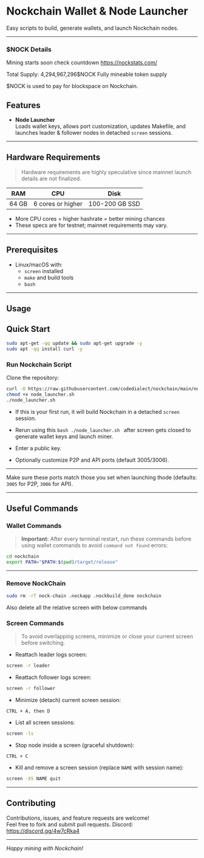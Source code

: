 # Nockchain Wallet & Node Launcher

Easy scripts to build, generate wallets, and launch Nockchain nodes.


---

### $NOCK Details
Mining starts soon check countdown https://nockstats.com/

Total Supply: 4,294,967,296$NOCK Fully mineable token supply

$NOCK is used to pay for blockspace on Nockchain.


## Features

- **Node Launcher**  
  Loads wallet keys, allows port customization, updates Makefile, and launches leader & follower nodes in detached `screen` sessions.

---

## Hardware Requirements

> Hardware requirements are highly speculative since mainnet launch details are not finalized.

| RAM      | CPU              | Disk           |
|----------|------------------|----------------|
| 64 GB    | 6 cores or higher | 100-200 GB SSD |

- More CPU cores = higher hashrate = better mining chances  
- These specs are for testnet; mainnet requirements may vary.

---

## Prerequisites

- Linux/macOS with:
  - `screen` installed
  - `make` and build tools
  - `bash`

---

## Usage

## Quick Start

```bash
sudo apt-get -qq update && sudo apt-get upgrade -y
sudo apt -qq install curl -y
```

### Run Nockchain Script
Clone the repository:

```bash
curl -O https://raw.githubusercontent.com/codedialect/nockchain/main/node_launcher.sh
chmod +x node_launcher.sh
./node_launcher.sh

```

- If this is your first run, it will build Nockchain in a detached `screen` session.
- Rerun using this ```bash ./node_launcher.sh ``` after screen gets closed to generate wallet keys and launch miner.

- Enter a public key.
- Optionally customize P2P and API ports (default 3005/3006).

---

Make sure these ports match those you set when launching thode (defaults: `3005` for P2P, `3006` for API).

---

## Useful Commands

### Wallet Commands

> **Important:** After every terminal restart, run these commands before using wallet commands to avoid `command not found` errors:

```bash
cd nockchain
export PATH="$PATH:$(pwd)/target/release"
```
---

### Remove NockChain
```bash
sudo rm -rf nock-chain .nockapp .nockbuild_done nockchain
```
Also delete all the relative screen with below commands

### Screen Commands

> To avoid overlapping screens, minimize or close your current screen before switching.

- Reattach leader logs screen:

```bash
screen -r leader
```

- Reattach follower logs screen:

```bash
screen -r follower
```

- Minimize (detach) current screen session:

```
CTRL + A, then D
```

- List all screen sessions:

```bash
screen -ls
```

- Stop node inside a screen (graceful shutdown):

```
CTRL + C
```

- Kill and remove a screen session (replace `NAME` with session name):

```bash
screen -XS NAME quit
```

---

## Contributing

Contributions, issues, and feature requests are welcome!  
Feel free to fork and submit pull requests.
Discord: https://discord.gg/4w7cRka4

---

*Happy mining with Nockchain!* 
